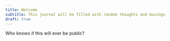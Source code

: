 ```yaml
---
title: Welcome
subtitle: This journal will be filled with random thoughts and musings.
draft: true
---
```


Who knows if this will ever be public?
